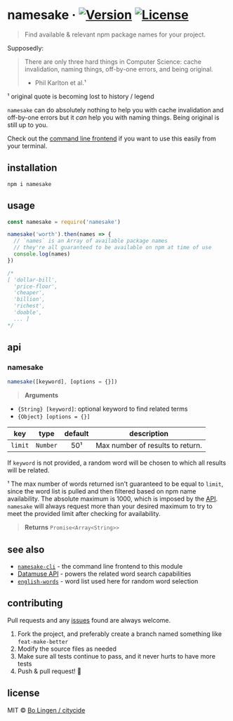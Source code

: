 # namesake &middot; [![Version](https://flat.badgen.net/npm/v/namesake)](https://www.npmjs.com/package/namesake) [![License](https://flat.badgen.net/npm/license/namesake)](https://www.npmjs.com/package/namesake)

> Find available & relevant npm package names for your project.

Supposedly:

> There are only three hard things in Computer Science:
> cache invalidation, naming things, off-by-one errors,
> and being original.
> - Phil Karlton et al.¹

¹ original quote is becoming lost to history / legend

`namesake` can do absolutely nothing to help you with cache invalidation and
off-by-one errors but it _can_ help you with naming things. Being original is
still up to you.

Check out the [command line frontend](https://github.com/citycide/namesake-cli)
if you want to use this easily from your terminal.

## installation

```console
npm i namesake
```

## usage

```js
const namesake = require('namesake')

namesake('worth').then(names => {
  // `names` is an Array of available package names
  // they're all guaranteed to be available on npm at time of use
  console.log(names)
})

/*
[ 'dollar-bill',
  'price-floor',
  'cheaper',
  'billion',
  'richest',
  'doable',
  ... ]
*/
```

## api

### namesake
```js
namesake([keyword], [options = {}])
```

> **Arguments**

- `{String} [keyword]`: optional keyword to find related terms
- `{Object} [options = {}]`

| key       | type      | default | description                      |
| :-------: | :-------: | :-----: | -------------------------------- |
| `limit`   | `Number`  | 50¹     | Max number of results to return. |

If `keyword` is not provided, a random word will be chosen to which
all results will be related.

¹ The max number of words returned isn't guaranteed to be equal to `limit`, since
  the word list is pulled and then filtered based on npm name availability. The
  absolute maximum is 1000, which is imposed by the [API](http://www.datamuse.com/api/).
  `namesake` will always request more than your desired maximum to try to meet the
  provided limit after checking for availability.

> **Returns** `Promise<Array<String>>`

## see also

- [`namesake-cli`](https://github.com/citycide/namesake-cli) - the command line frontend to this module
- [Datamuse API](http://www.datamuse.com/api/) - powers the related word search capabilities
- [`english-words`](https://github.com/dwyl/english-words) - word list used here for random word selection

## contributing

Pull requests and any [issues](https://github.com/citycide/namesake/issues)
found are always welcome.

1. Fork the project, and preferably create a branch named something like `feat-make-better`
2. Modify the source files as needed
3. Make sure all tests continue to pass, and it never hurts to have more tests
4. Push & pull request! :tada:

## license

MIT © [Bo Lingen / citycide](https://github.com/citycide)

